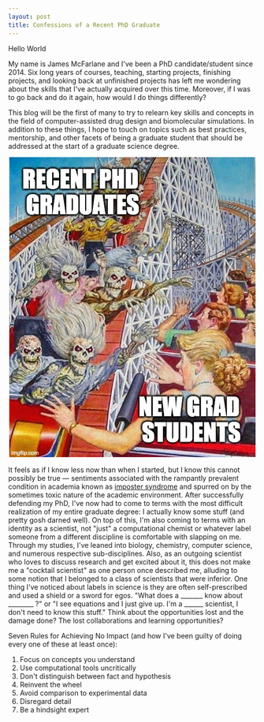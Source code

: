 ```yaml
---
layout: post
title: Confessions of a Recent PhD Graduate
---
```


Hello World

My name is James McFarlane and I've been a PhD candidate/student since 2014. Six long years of courses, teaching, starting projects, finishing projects, and looking back at unfinished projects has left me wondering about the skills that I've actually acquired over this time. Moreover, if I was to go back and do it again, how would I do things differently? 

This blog will be the first of many to try to relearn key skills and concepts in the field of computer-assisted drug design and biomolecular simulations. In addition to these things, I hope to touch on topics such as best practices, mentorship, and other facets of being a graduate student that should be addressed at the start of a graduate science degree. 

<p align="center">
  <img src="/images/48dcag.jpg" />
</p>

It feels as if I know less now than when I started, but I know this cannot possibly be true — sentiments associated with the rampantly prevalent condition in academia known as [imposter syndrome](https://en.wikipedia.org/wiki/Impostor_syndrome) and spurred on by the sometimes toxic nature of the academic environment. After successfully defending my PhD, I've now had to come to terms with the most difficult realization of my entire graduate degree: I actually know some stuff (and pretty gosh darned well). On top of this, I'm also coming to terms with an identity as a scientist, not "just" a computational chemist or whatever label someone from a different discipline is comfortable with slapping on me. Through my studies, I've leaned into biology, chemistry, computer science, and numerous respective sub-disciplines. Also, as an outgoing scientist who loves to discuss research and get excited about it, this does not make me a "cocktail scientist" as one person once described me, alluding to some notion that I belonged to a class of scientists that were inferior. One thing I've noticed about labels in science is they are often self-prescribed and used a shield or a sword for egos. "What does a _______ know about ________ ?" or "I see equations and I just give up. I'm a ______ scientist, I don't need to know this stuff." Think about the opportunities lost and the damage done? The lost collaborations and learning opportunities? 





Seven Rules for Achieving No Impact (and how I've been guilty of doing every one of these at least once):

1. Focus on concepts you understand
2. Use computational tools uncritically
3. Don't distinguish between fact and hypothesis
4. Reinvent the wheel
5. Avoid comparison to experimental data
6. Disregard detail
7. Be a hindsight expert
